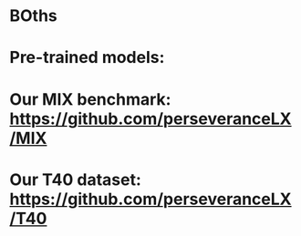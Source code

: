 # BOths

# Pre-trained models: 

# Our MIX benchmark: https://github.com/perseveranceLX/MIX

# Our T40 dataset: https://github.com/perseveranceLX/T40
